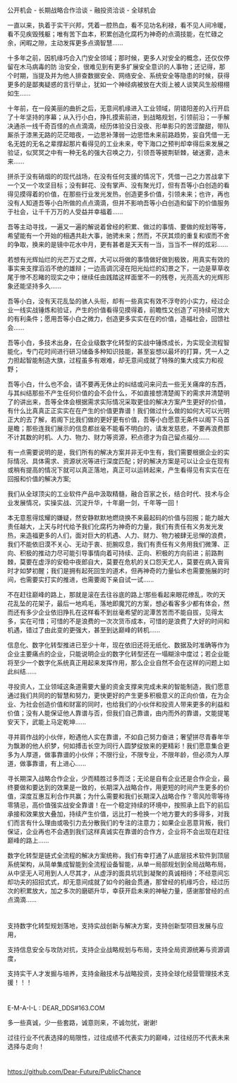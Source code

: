 #
公开机会 - 长期战略合作洽谈 - 融投资洽谈 - 全球机会

一直以来，执着于实干兴邦，凭着一腔热血，看不见功名利禄，看不见人间冷暖，看不见疾毁残躯；唯有苦下血本，积累创造化腐朽为神奇的点滴技能，在忙碌之余，闲暇之隙，主动发挥更多点滴智慧......

十多年之前，因机缘巧合入门安全领域；那时候，更多人对安全的概念，还仅仅停留在木马病毒的防 治安全，很难见到有更多扩展安全意识的人事物；还记得，那个时期，当提及并为他人排查数据安全、网络安全、系统安全等隐患的时候，获得更多的是鄙夷疑惑的言行举止，犹如一个神经病被放在大街上被人谈笑风生般栩栩如生......

十年前，在一段美丽的曲折之后，无意间机缘进入工业领域，阴错阳差的入行开启了十年坚持的序幕；从入行小白，挣扎摸索前进，到战略规划，引领前沿；一手解决通杀一线千奇百怪的点点滴滴，经历体验没日没夜、形单影只的苦涩酸甜，带队厮杀于漆黑无路的茫茫暗夜，一边思补薄弱一边思悟未来前路趋势，妄自凭借一无名无姓的无名之辈撑起那片看得见的工业未来，夸下海口之预判却幸得后来发展之验证，似冥冥之中有一种无名的强大召唤之力，引领吾等披荆斩棘，破迷雾，造未来......

拼杀于没有硝烟的的现代战场，在没有任何支援的情况下，凭借一己之力苦战拿下一个又一个攻坚目标；没有鲜花、没有掌声、没有聚光灯，但有吾等小白创造的看得见摸得着的价值，在那些行业发光发热，创造更多价值，引领未来；也许，再也没有人知道吾等小白所做的点点滴滴，但并不影响吾等小白创造和留下的价值服务于社会，让千千万万的人受益并幸福着......


吾等主动寻找，一遍又一遍的解说着曾经的积累、做过的事情、要做的规划等等，希望能有一个开始的相遇共赴大事，驰骋未来；然而，不厌其烦的重复和锲而不舍的争取，换来的是镜中花水中月，更有甚者是天天有一当，当当不一样的炫彩......

若想有光辉灿烂的光芒万丈之辉，大可以将做的事情做好做到极致，用真实有效的事实来支撑滔滔不绝的雄辩；一边高调沉浸在阳光灿烂的幻景之下，一边是草草收尾于惨不忍睹的现实之中；继续任由践踏这样面里不一的残卷，光亮高大的光辉形象还能坚持多久......

吾等小白，没有天花乱坠的骇人头衔，却有一些真实有效不浮夸的小实力，经过企业一线实战锤炼和验证，产生的价值看得见摸得着，前瞻性又创造了可持续可放大的有利条件；愿用吾等小白之微力，创造更多实实在在的价值，造福社会，回馈社会......

吾等小白，多技术出身，在企业级数字化转型的实战中锤炼成长，为实现全流程智能化，专门花时间进行研习储备多种知识技能，甚至妄想以最坏的打算，凭一人之力担起智能制造大旗，过程虽多有艰难，却无意间成就了特殊的集大成实力和视野；

吾等小白，什么也不会，请不要再无休止的纠结或问来问去一些无关痛痒的东西，与其纠结那些不产生任何价值的会不会什么，不如直接想清楚阁下的需求并清楚明了的讲出来，吾等全体会根据需求实际情况采取更佳的解决方案产生更好的价值，有什么比真真正正实实在在产生的价值更靠谱！我们做过什么做的如何大可以光明正大的去了解，若阁下比我们做的更好更有价值，吾等小白愿意无条件以阁下马首是瞻；那些连我们展示的信息都丝毫不能看不明白的，请发发慈悲，不要再浪费那不计其数的时机、人力、物力、财力等资源，积点德才为自己留点福分......

有一点需要说明的是，我们所有的解决方案并非无中生有，我们需要根据企业的实际情况、具体需求、资源状况等进行深度匹配；好的解决方案是可以让企业在现有或稍有提高的情况下就可以真正落地，真正可以运转起来，产生看得见有实实在在回报和价值的解决方案;

我们从全球顶尖的工业软件产品中汲取精髓，融合百家之长，结合时代、技术与企业发展情况，实操实战、沉淀升华，十年磨一剑，千年等一回！

本无意惹得炫耀的嫌疑，然安静默默地燃烧换不来最起码的价值与回报；能力越大责任越大，上天与时代给予我们化腐朽为神奇的力量，我们有责任有义务发光发热，来造福更多的人们，面对巨大的机遇、人力、财力、物力被肆无忌惮的浪费，我们不能依旧漠不关心、无动于衷、扼腕叹息，我们有责任有义务用我们微薄、正向、积极的推动力尽可能引导事情向着可持续、正向、积极的方向前进；前路荆棘，莫要在虚浮的安稳中夜郎自大，莫要在危机的关口怨天尤人，莫要在病入膏肓时才如梦初醒；我们是拥有起死回生的道术，但再神奇的力量仙术也需要施展的时间，也需要实打实的推进，也需要阁下亲自试一试......

不在赶往巅峰的路上，那就是滚在去往谷底的路上!那些看起来眼花缭乱，吹的天花乱坠的花架子，最后一地鸡毛，落地即魔咒的方案，想必看客多少都有体会，然而还有多少企业依旧挣扎在这样看不到丝毫希望的泥潭苦苦而不能自拔，见得太多，实在可惜；可惜的不是浪费的一次次货币成本，可惜的是浪费了大好的时间和机遇，错过了由此变的更强大，甚至到达巅峰的转机......

信息化、数字化转型推进已至少十年，现在依旧还将无纸化、数据及时准确等作为企业主要痛点的企业，只能说明企业的数字化转型还在一塌糊涂中度过；若企业能将至少一个数字化系统真正用起来发挥作用，那么企业自然不会在这样的问题上如此纠结......

寻投资人，工业领域这条道需要大量的资金支撑来完成未来的智能制造，我们愿意通过我们共同的的智慧和努力，更快更好的产生更多积极意义的正向价值，在为企业、为社会创造价值和财富的同时，也给我们的小伙伴和投资人带来更多的利益和价值；没有人能保证他人靠谱与否，但我们自己靠谱，由内而外的靠谱，文能提笔安天下，武能上马定乾坤......

寻并肩作战的小伙伴，盼遇他人实在靠谱，不如自己努力奋进；奢望拼尽青春年华为飘渺的他人织梦，何如搏击长空为同行人圆梦绽放来的更精彩！我们愿意集合更多为人厚道，做事靠谱的小伙伴；不限行业，不限专业，不限年龄，但必须为人厚道，做事靠谱，有上进心......

寻长期深入战略合作企业，少而精胜过多而泛；无论是自有企业还是合作企业，最终要做和要达到的效果是一致的，长期深入战略合作，用更短的时间产生更多的价值，深度互惠互利合作共赢；为什么需要和我们长期深入战略合作？零风险零等待零猜忌，高价值强实战安全靠谱！在一个稳定持续的环境中，按照承上启下的前后承接和效果放大叠加，持续产生价值，远比打一枪换一个地方要大的多得多，对我们而言有什么理由或吸引力去分散我们的专注的注意力；如果企业恶意背叛，我们保证，企业再也不会遇到我们这样真诚实在靠谱的合作方，企业将不会出现在赶往巅峰的路上......

数字化转型是链式全流程的解决方案统称，我们有幸打通了从底层技术软件到顶层系统架构，从简单集成智能到全流程设备智能，从单一局部规划到全局战略布局，从中坚无人可用到人人尽其才，从虚浮的面具坑坑到凝聚的真诚相待；不经意间忘却功夫的招招式式，却无意间成就了如今的融会贯通，那曾经的机缘巧合，经过历次的积累放大，加之多次的磨砺升华，幸获开启未来的神秘力量，感谢那曾经的点点滴滴......


#
支持数字化转型规划落地，支持实战创新与解决方案，支持创新型项目发展与应用，

支持信息安全与攻防对抗，支持企业战略规划与布局，支持全局资源统筹与资源调度，

支持实干人才发掘与培养，支持金融技术与战略投资，支持全球化经营管理技术支援！！！

#
E-M-A-I-L : DEAR_DDS#163.COM

多一些真诚，少一些套路，诚意则来，不诚勿扰，谢谢!

过往行业不代表选择的局限性，过往成绩不代表实力的巅峰，过往经历不代表未来选择与走向！

#
https://github.com/Dear-Future/PublicChance
#
